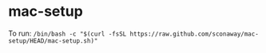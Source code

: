 # mac-setup

To run: `/bin/bash -c "$(curl -fsSL https://raw.github.com/sconaway/mac-setup/HEAD/mac-setup.sh)"`
